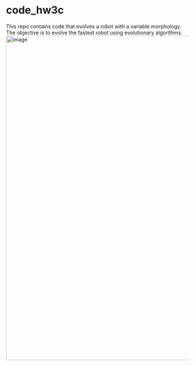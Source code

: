 # code_hw3c
This repo contains code that evolves a robot with a variable morphology. The objective is to evolve the fastest robot using evolutionary algorithms.
<img width="888" alt="image" src="https://github.com/james-bole-pan/code_hw3c/assets/63487762/f753bb51-06b1-49f2-9e48-6aee5670bce8">

